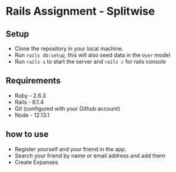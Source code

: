 # Rails Assignment - Splitwise

## Setup

- Clone the repository in your local machine.
- Run `rails db:setup`, this will also seed data in the `User` model
- Run `rails s` to start the server and `rails c` for rails console

## Requirements

- Ruby - 2.6.3
- Rails - 6.1.4
- Git (configured with your Github account)
- Node - 12.13.1

## how to use

- Register yourself and your friend in the app.
- Search your friend by name or email address and add them
- Create Expanses.
